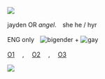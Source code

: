 ![](https://komarev.com/ghpvc/?username=abusedangel&color=a19bc4)

jayden OR _angel_.　she he / hyr

ENG only　![bigender](https://files.catbox.moe/wl7jrz.png) + ![gay](https://files.catbox.moe/jos8ez.png)

[O1](https://artfight.net/~NowDoTheHarlemShake) 　, 　[O2](https://toyhou.se/nowdotheharlemshake) 　, 　[O3](https://x.com/jaydenschannel)

![](https://files.catbox.moe/8wr52l.png)
